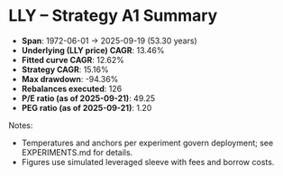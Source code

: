 # LLY – Strategy A1 Summary

- **Span**: 1972-06-01 → 2025-09-19 (53.30 years)
- **Underlying (LLY price) CAGR**: 13.46%
- **Fitted curve CAGR**: 12.62%
- **Strategy CAGR**: 15.16%
- **Max drawdown**: -94.36%
- **Rebalances executed**: 126
- **P/E ratio (as of 2025-09-21)**: 49.25
- **PEG ratio (as of 2025-09-21)**: 1.20

Notes:

- Temperatures and anchors per experiment govern deployment; see EXPERIMENTS.md for details.
- Figures use simulated leveraged sleeve with fees and borrow costs.

